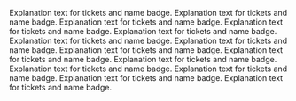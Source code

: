 <!-- TODO: -->

Explanation text for tickets and name badge. Explanation text for tickets and name badge. Explanation text for tickets and name badge. Explanation text for tickets and name badge. Explanation text for tickets and name badge. Explanation text for tickets and name badge. Explanation text for tickets and name badge. Explanation text for tickets and name badge. Explanation text for tickets and name badge. Explanation text for tickets and name badge. Explanation text for tickets and name badge. Explanation text for tickets and name badge. Explanation text for tickets and name badge. Explanation text for tickets and name badge.